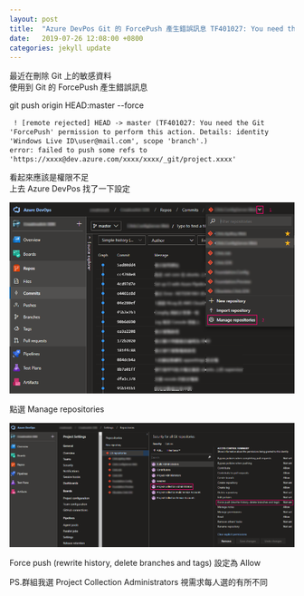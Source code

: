 ```yaml
---
layout: post
title:  "Azure DevPos Git 的 ForcePush 產生錯誤訊息 TF401027: You need the Git 'ForcePush' permission to perform this action. 的解決方法"
date:   2019-07-26 12:08:00 +0800
categories: jekyll update
---
```


最近在刪除 Git 上的敏感資料  
使用到 Git 的 ForcePush 產生錯誤訊息

git push origin HEAD:master --force

```
 ! [remote rejected] HEAD -> master (TF401027: You need the Git 'ForcePush' permission to perform this action. Details: identity 'Windows Live ID\user@mail.com', scope 'branch'.)
error: failed to push some refs to 'https://xxxx@dev.azure.com/xxxx/xxxx/_git/project.xxxx'

```  

看起來應該是權限不足  
上去 Azure DevPos 找了一下設定  

![Alt text](/image/github.io/ForcePush00.png)

點選 Manage repositories  

![Alt text](/image/github.io/ForcePush01.png)

Force push (rewrite history, delete branches and tags) 設定為 Allow  

PS.群組我選 Project Collection Administrators 視需求每人選的有所不同  
